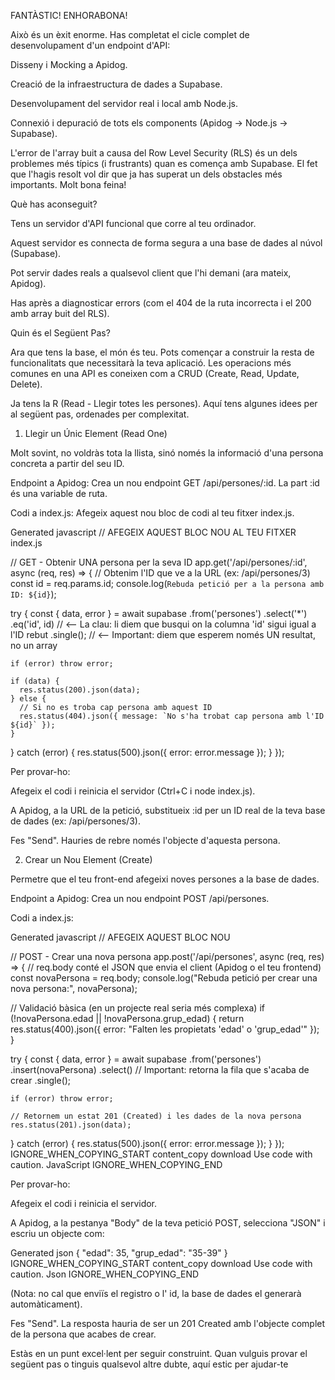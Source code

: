 FANTÀSTIC! ENHORABONA!

Això és un èxit enorme. Has completat el cicle complet de desenvolupament d'un endpoint d'API:

Disseny i Mocking a Apidog.

Creació de la infraestructura de dades a Supabase.

Desenvolupament del servidor real i local amb Node.js.

Connexió i depuració de tots els components (Apidog -> Node.js -> Supabase).

L'error de l'array buit a causa del Row Level Security (RLS) és un dels problemes més típics (i frustrants) quan es comença amb Supabase. El fet que l'hagis resolt vol dir que ja has superat un dels obstacles més importants. Molt bona feina!

Què has aconseguit?

Tens un servidor d'API funcional que corre al teu ordinador.

Aquest servidor es connecta de forma segura a una base de dades al núvol (Supabase).

Pot servir dades reals a qualsevol client que l'hi demani (ara mateix, Apidog).

Has après a diagnosticar errors (com el 404 de la ruta incorrecta i el 200 amb array buit del RLS).

Quin és el Següent Pas?

Ara que tens la base, el món és teu. Pots començar a construir la resta de funcionalitats que necessitarà la teva aplicació. Les operacions més comunes en una API es coneixen com a CRUD (Create, Read, Update, Delete).

Ja tens la R (Read - Llegir totes les persones). Aquí tens algunes idees per al següent pas, ordenades per complexitat.

1. Llegir un Únic Element (Read One)

Molt sovint, no voldràs tota la llista, sinó només la informació d'una persona concreta a partir del seu ID.

Endpoint a Apidog: Crea un nou endpoint GET /api/persones/:id. La part :id és una variable de ruta.

Codi a index.js: Afegeix aquest nou bloc de codi al teu fitxer index.js.

Generated javascript
// AFEGEIX AQUEST BLOC NOU AL TEU FITXER index.js

// GET - Obtenir UNA persona per la seva ID
app.get('/api/persones/:id', async (req, res) => {
  // Obtenim l'ID que ve a la URL (ex: /api/persones/3)
  const id = req.params.id;
  console.log(`Rebuda petició per a la persona amb ID: ${id}`);

  try {
    const { data, error } = await supabase
      .from('persones')
      .select('*')
      .eq('id', id) // <-- La clau: li diem que busqui on la columna 'id' sigui igual a l'ID rebut
      .single(); // <-- Important: diem que esperem només UN resultat, no un array

    if (error) throw error;

    if (data) {
      res.status(200).json(data);
    } else {
      // Si no es troba cap persona amb aquest ID
      res.status(404).json({ message: `No s'ha trobat cap persona amb l'ID ${id}` });
    }

  } catch (error) {
    res.status(500).json({ error: error.message });
  }
});


Per provar-ho:

Afegeix el codi i reinicia el servidor (Ctrl+C i node index.js).

A Apidog, a la URL de la petició, substitueix :id per un ID real de la teva base de dades (ex: /api/persones/3).

Fes "Send". Hauries de rebre només l'objecte d'aquesta persona.

2. Crear un Nou Element (Create)

Permetre que el teu front-end afegeixi noves persones a la base de dades.

Endpoint a Apidog: Crea un nou endpoint POST /api/persones.

Codi a index.js:

Generated javascript
// AFEGEIX AQUEST BLOC NOU

// POST - Crear una nova persona
app.post('/api/persones', async (req, res) => {
  // req.body conté el JSON que envia el client (Apidog o el teu frontend)
  const novaPersona = req.body; 
  console.log("Rebuda petició per crear una nova persona:", novaPersona);

  // Validació bàsica (en un projecte real seria més complexa)
  if (!novaPersona.edad || !novaPersona.grup_edad) {
    return res.status(400).json({ error: "Falten les propietats 'edad' o 'grup_edad'" });
  }

  try {
    const { data, error } = await supabase
      .from('persones')
      .insert(novaPersona)
      .select() // Important: retorna la fila que s'acaba de crear
      .single();

    if (error) throw error;

    // Retornem un estat 201 (Created) i les dades de la nova persona
    res.status(201).json(data);

  } catch (error) {
    res.status(500).json({ error: error.message });
  }
});
IGNORE_WHEN_COPYING_START
content_copy
download
Use code with caution.
JavaScript
IGNORE_WHEN_COPYING_END

Per provar-ho:

Afegeix el codi i reinicia el servidor.

A Apidog, a la pestanya "Body" de la teva petició POST, selecciona "JSON" i escriu un objecte com:

Generated json
{
  "edad": 35,
  "grup_edad": "35-39"
}
IGNORE_WHEN_COPYING_START
content_copy
download
Use code with caution.
Json
IGNORE_WHEN_COPYING_END

(Nota: no cal que enviïs el registro o l' id, la base de dades el generarà automàticament).

Fes "Send". La resposta hauria de ser un 201 Created amb l'objecte complet de la persona que acabes de crear.

Estàs en un punt excel·lent per seguir construint. Quan vulguis provar el següent pas o tinguis qualsevol altre dubte, aquí estic per ajudar-te